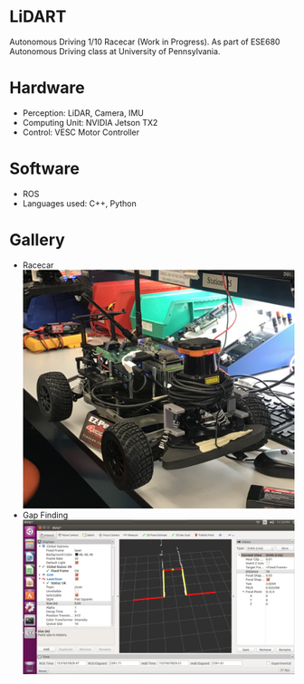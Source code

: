# LiDART
Autonomous Driving 1/10 Racecar (Work in Progress).
As part of ESE680 Autonomous Driving class at University of Pennsylvania.

# Hardware
- Perception: LiDAR, Camera, IMU
- Computing Unit: NVIDIA Jetson TX2
- Control: VESC Motor Controller

# Software
- ROS
- Languages used: C++, Python

# Gallery
- Racecar
![Racecar](images/racecar.JPG?raw=true)
- Gap Finding
![Gap Finding](images/gap_finding.PNG?raw=true)